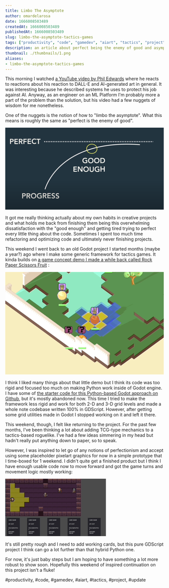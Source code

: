 ```yaml
---
title: Limbo The Asymptote
author: omardelarosa
date: 1666008503489
createdAt: 1666008503489
publishedAt: 1666008503489
slug: limbo-the-asymptote-tactics-games
tags: ["productivity", "code", "gamedev", "aiart", "tactics", "project", "update"]
description: an article about perfect being the enemy of good and asymptotes
thumbnail: ./thumbnails/1.png
aliases:
- limbo-the-asymptote-tactics-games
---
```


This morning I watched [a YouTube video by Phil Edwards](https://www.youtube.com/watch?v=EUmgvsGnw0w) where he reacts to reactions about his reaction to DALL-E and AI-generated art in general.  It was interesting because he described systems he uses to protect his job against AI.  Anyway, as an engineer on an ML Platform I'm probably more a part of the problem than the solution, but his video had a few nuggets of wisdom for me nonetheless.

One of the nuggets is the notion of how to "limbo the asymptote".  What this means is roughly the same as "perfect is the enemy of good".

![limbo the asymptote](./limbo.png)

It got me really thinking actually about my own habits in creative projects and what holds me back from finishing them being this overwhelming dissatisfaction with the "good enough" and getting tired trying to perfect every little thing about the code.  Sometimes I spent too much time refactoring and optimizing code and ultimately never finishing projects.

This weekend I went back to an old Godot project I started months (maybe a year?) ago where I make some generic framework for tactics games.  It kinda builds on [a game concept demo I made a while back called Rock Paper Scissors Fruit](https://www.youtube.com/watch?v=s8nSpHmZtfs) :

[![Rock Paper Scissors Fruit](./rotation_gif.gif)](https://www.youtube.com/watch?v=s8nSpHmZtfs)

I think I liked many things about that little demo but I think its code was too rigid and focused too much on making Python work inside of Godot engine.  I have some of [the starter code for this Python-based Godot approach on Github](https://github.com/omardelarosa/godot-python-demo-game), but it's mostly abandoned now.  This time I tried to make the framework less rigid and work for both 2-D and 3-D grid levels and made a whole note codebase written 100% in GDScript.  However, after getting some grid utilities made in Godot I stopped working on it and left it there.

This weekend, though, I felt like returning to the project.  For the past few months, I've been thinking a lot about adding TCG-type mechanics to a tactics-based roguelike.  I've had a few ideas simmering in my head but hadn't really put anything down to paper, so to speak.

However, I was inspired to let go of any notions of perfectionism and accept using some placeholder pixelart graphics for now in a simple prototype that I time-boxed for 1 weekend.  I didn't quite get a finished product but I think I have enough usable code now to move forward and got the game turns and movement logic mostly working:

![Card Tactics Game Demo](./card_tactics.gif)

It's still pretty rough and I need to add working cards, but this pure GDScript project I think can go a lot further than that hybrid Python one.

For now, it's just baby steps but I am hoping to have something a lot more robust to show soon.  Hopefully this weekend of inspired continuation on this project isn't a fluke!

#productivity, #code, #gamedev, #aiart, #tactics, #project, #update

